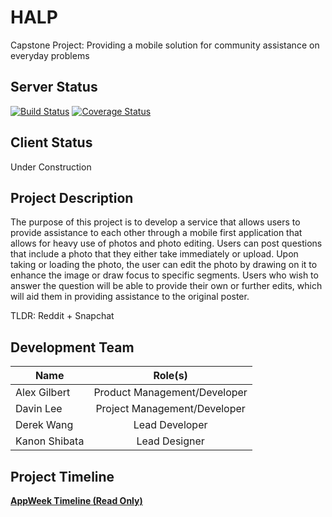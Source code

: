 # HALP

Capstone Project: Providing a mobile solution for community assistance on everyday problems

## Server Status
[![Build Status](https://travis-ci.org/JuiMin/HALP.svg?branch=master)](https://travis-ci.org/JuiMin/HALP)
[![Coverage Status](https://coveralls.io/repos/github/JuiMin/HALP/badge.svg?branch=master)](https://coveralls.io/github/JuiMin/HALP?branch=master)

## Client Status
Under Construction


## Project Description
The purpose of this project is to develop a service that allows users to provide assistance to each other through a mobile first application that allows for heavy use of photos and photo editing. Users can post questions that include a photo that they either take immediately or upload. Upon taking or loading the photo, the user can edit the photo by drawing on it to enhance the image or draw focus to specific segments. Users who wish to answer the question will be able to provide their own or further edits, which will aid them in providing assistance to the original poster.

TLDR: Reddit + Snapchat

## Development Team
| Name              | Role(s)                           |
| ----------------- |:---------------------------------:|
| Alex Gilbert      | Product Management/Developer      |
| Davin Lee         | Project Management/Developer      |
| Derek Wang        | Lead Developer                    |
| Kanon Shibata     | Lead Designer                     |

## Project Timeline
**[AppWeek Timeline (Read Only)](https://app.teamweek.com/#pg/6hGsJu7uJgUkuUMtogdRId_TRHJhxAar)**
